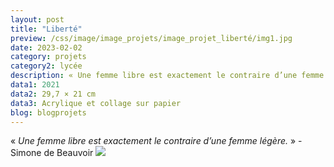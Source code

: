 ```yaml
---
layout: post
title: "Liberté"
preview: /css/image/image_projets/image_projet_liberté/img1.jpg
date: 2023-02-02
category: projets 
category2: lycée
description: « Une femme libre est exactement le contraire d’une femme légère » - Simone de Beauvoir
data1: 2021
data2: 29,7 × 21 cm
data3: Acrylique et collage sur papier
blog: blogprojets
---
```


« <i>Une femme libre est exactement le contraire d’une femme légère.</i> » - Simone de Beauvoir
<img onclick="Zoom(this)" class="img-gallery" src="/css/image/image_projets/image_projet_liberté/img1.jpg">




